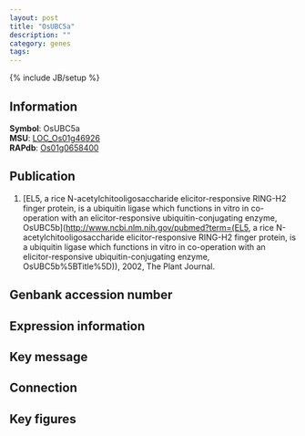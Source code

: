 ```yaml
---
layout: post
title: "OsUBC5a"
description: ""
category: genes
tags: 
---
```

{% include JB/setup %}

## Information
__Symbol__: OsUBC5a  
__MSU__: [LOC_Os01g46926](http://rice.plantbiology.msu.edu/cgi-bin/ORF_infopage.cgi?orf=LOC_Os01g46926)  
__RAPdb__: [Os01g0658400](http://rapdb.dna.affrc.go.jp/viewer/gbrowse_details/irgsp1?name=Os01g0658400)  

## Publication
1. [EL5, a rice N-acetylchitooligosaccharide elicitor-responsive RING-H2 finger protein, is a ubiquitin ligase which functions in vitro in co-operation with an elicitor-responsive ubiquitin-conjugating enzyme, OsUBC5b](http://www.ncbi.nlm.nih.gov/pubmed?term=(EL5, a rice N-acetylchitooligosaccharide elicitor-responsive RING-H2 finger protein, is a ubiquitin ligase which functions in vitro in co-operation with an elicitor-responsive ubiquitin-conjugating enzyme, OsUBC5b%5BTitle%5D)), 2002, The Plant Journal.

## Genbank accession number

## Expression information

## Key message

## Connection

## Key figures


